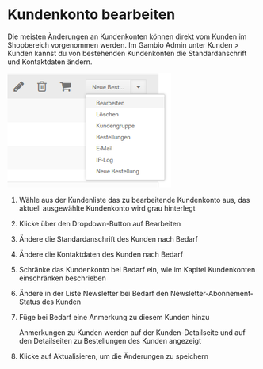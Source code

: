 # Kundenkonto bearbeiten 

Die meisten Änderungen an Kundenkonten können direkt vom Kunden im Shopbereich vorgenommen werden. Im Gambio Admin unter Kunden \> Kunden kannst du von bestehenden Kundenkonten die Standardanschrift und Kontaktdaten ändern.

![](Bilder/Abb165_KundenkontoBearbeiten.png "Kundenkonto bearbeiten")

1.  Wähle aus der Kundenliste das zu bearbeitende Kundenkonto aus, das aktuell ausgewählte Kundenkonto wird grau hinterlegt
2.  Klicke über den Dropdown-Button auf Bearbeiten
3.  Ändere die Standardanschrift des Kunden nach Bedarf
4.  Ändere die Kontaktdaten des Kunden nach Bedarf
5.  Schränke das Kundenkonto bei Bedarf ein, wie im Kapitel Kundenkonten einschränken beschrieben
6.  Ändere in der Liste Newsletter bei Bedarf den Newsletter-Abonnement-Status des Kunden
7.  Füge bei Bedarf eine Anmerkung zu diesem Kunden hinzu

    Anmerkungen zu Kunden werden auf der Kunden-Detailseite und auf den Detailseiten zu Bestellungen des Kunden angezeigt

8.  Klicke auf Aktualisieren, um die Änderungen zu speichern



